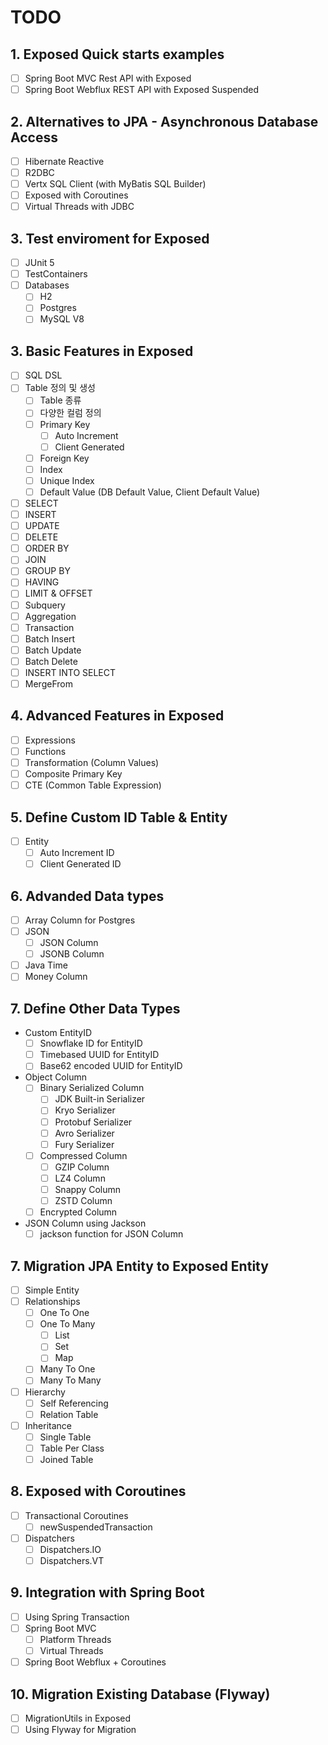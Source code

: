 # TODO

## 1. Exposed Quick starts examples

- [ ] Spring Boot MVC Rest API with Exposed
- [ ] Spring Boot Webflux REST API with Exposed Suspended

## 2. Alternatives to JPA - Asynchronous Database Access

- [ ] Hibernate Reactive
- [ ] R2DBC
- [ ] Vertx SQL Client (with MyBatis SQL Builder)
- [ ] Exposed with Coroutines
- [ ] Virtual Threads with JDBC

## 3. Test enviroment for Exposed

- [ ] JUnit 5
- [ ] TestContainers
- [ ] Databases
    - [ ] H2
    - [ ] Postgres
    - [ ] MySQL V8

## 3. Basic Features in Exposed

- [ ] SQL DSL
- [ ] Table 정의 및 생성
    - [ ] Table 종류
    - [ ] 다양한 컬럼 정의
    - [ ] Primary Key
        - [ ] Auto Increment
        - [ ] Client Generated
    - [ ] Foreign Key
    - [ ] Index
    - [ ] Unique Index
    - [ ] Default Value (DB Default Value, Client Default Value)

- [ ] SELECT
- [ ] INSERT
- [ ] UPDATE
- [ ] DELETE
- [ ] ORDER BY
- [ ] JOIN
- [ ] GROUP BY
- [ ] HAVING
- [ ] LIMIT & OFFSET
- [ ] Subquery
- [ ] Aggregation
- [ ] Transaction
- [ ] Batch Insert
- [ ] Batch Update
- [ ] Batch Delete
- [ ] INSERT INTO SELECT
- [ ] MergeFrom

## 4. Advanced Features in Exposed

- [ ] Expressions
- [ ] Functions
- [ ] Transformation (Column Values)
- [ ] Composite Primary Key
- [ ] CTE (Common Table Expression)

## 5. Define Custom ID Table & Entity

- [ ] Entity
    - [ ] Auto Increment ID
    - [ ] Client Generated ID

## 6. Advanded Data types

- [ ] Array Column for Postgres
- [ ] JSON
    - [ ] JSON Column
    - [ ] JSONB Column
- [ ] Java Time
- [ ] Money Column

## 7. Define Other Data Types

- Custom EntityID
    - [ ] Snowflake ID for EntityID
    - [ ] Timebased UUID for EntityID
    - [ ] Base62 encoded UUID for EntityID
- Object Column
    - [ ] Binary Serialized Column
        - [ ] JDK Built-in Serializer
        - [ ] Kryo Serializer
        - [ ] Protobuf Serializer
        - [ ] Avro Serializer
        - [ ] Fury Serializer
    - [ ] Compressed Column
        - [ ] GZIP Column
        - [ ] LZ4 Column
        - [ ] Snappy Column
        - [ ] ZSTD Column
    - [ ] Encrypted Column
- JSON Column using Jackson
    - [ ] jackson function for JSON Column

## 7. Migration JPA Entity to Exposed Entity

- [ ] Simple Entity
- [ ] Relationships
    - [ ] One To One
    - [ ] One To Many
        - [ ] List
        - [ ] Set
        - [ ] Map
    - [ ] Many To One
    - [ ] Many To Many
- [ ] Hierarchy
    - [ ] Self Referencing
    - [ ] Relation Table
- [ ] Inheritance
    - [ ] Single Table
    - [ ] Table Per Class
    - [ ] Joined Table

## 8. Exposed with Coroutines

- [ ] Transactional Coroutines
    - [ ] newSuspendedTransaction

- [ ] Dispatchers
    - [ ] Dispatchers.IO
    - [ ] Dispatchers.VT

## 9. Integration with Spring Boot

- [ ] Using Spring Transaction
- [ ] Spring Boot MVC
    - [ ] Platform Threads
    - [ ] Virtual Threads
- [ ] Spring Boot Webflux + Coroutines

## 10. Migration Existing Database (Flyway)

- [ ] MigrationUtils in Exposed
- [ ] Using Flyway for Migration
